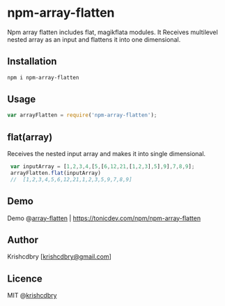 # npm-array-flatten
Npm array flatten includes flat, magikflata modules. It Receives multilevel nested array as an input and flattens it into one dimensional.

## Installation

```bash
npm i npm-array-flatten
```

## Usage
```javascript
var arrayFlatten = require('npm-array-flatten');
```

## flat(array)

Receives the nested input array and makes it into single dimensional. 
```javascript
 var inputArray = [1,2,3,4,[5,[6,12,21,[1,2,3],5],9],7,8,9];
 arrayFlatten.flat(inputArray)  
 //  [1,2,3,4,5,6,12,21,1,2,3,5,9,7,8,9]
```


## Demo
Demo @[array-flatten](https://tonicdev.com/npm/npm-array-flatten)
| https://tonicdev.com/npm/npm-array-flatten

## Author
Krishcdbry [krishcdbry@gmail.com]

## Licence
MIT @[krishcdbry](krishcdbry.com)
